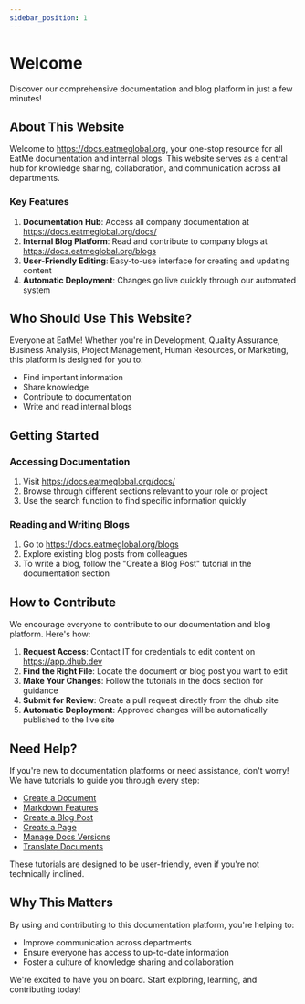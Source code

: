 ```yaml
---
sidebar_position: 1
---
```


# Welcome

Discover our comprehensive documentation and blog platform in just a few minutes!

## About This Website

Welcome to https://docs.eatmeglobal.org, your one-stop resource for all EatMe documentation and internal blogs. This website serves as a central hub for knowledge sharing, collaboration, and communication across all departments.

### Key Features

1. **Documentation Hub**: Access all company documentation at https://docs.eatmeglobal.org/docs/
2. **Internal Blog Platform**: Read and contribute to company blogs at https://docs.eatmeglobal.org/blogs
3. **User-Friendly Editing**: Easy-to-use interface for creating and updating content
4. **Automatic Deployment**: Changes go live quickly through our automated system

## Who Should Use This Website?

Everyone at EatMe! Whether you're in Development, Quality Assurance, Business Analysis, Project Management, Human Resources, or Marketing, this platform is designed for you to:

- Find important information
- Share knowledge
- Contribute to documentation
- Write and read internal blogs

## Getting Started

### Accessing Documentation

1. Visit https://docs.eatmeglobal.org/docs/
2. Browse through different sections relevant to your role or project
3. Use the search function to find specific information quickly

### Reading and Writing Blogs

1. Go to https://docs.eatmeglobal.org/blogs
2. Explore existing blog posts from colleagues
3. To write a blog, follow the "Create a Blog Post" tutorial in the documentation section

## How to Contribute

We encourage everyone to contribute to our documentation and blog platform. Here's how:

1. **Request Access**: Contact IT for credentials to edit content on https://app.dhub.dev
2. **Find the Right File**: Locate the document or blog post you want to edit
3. **Make Your Changes**: Follow the tutorials in the docs section for guidance
4. **Submit for Review**: Create a pull request directly from the dhub site
5. **Automatic Deployment**: Approved changes will be automatically published to the live site

## Need Help?

If you're new to documentation platforms or need assistance, don't worry! We have tutorials to guide you through every step:

- [Create a Document](./tutorial/create-a-document.md)
- [Markdown Features](./tutorial/create-a-document.md)
- [Create a Blog Post](./tutorial/create-a-blog-post.md)
- [Create a Page](./tutorial/markdown-features.mdx)
- [Manage Docs Versions](./tutorial/manage-docs-versions.md)
- [Translate Documents](./tutorial/translate-your-site.md)

These tutorials are designed to be user-friendly, even if you're not technically inclined.

## Why This Matters

By using and contributing to this documentation platform, you're helping to:

- Improve communication across departments
- Ensure everyone has access to up-to-date information
- Foster a culture of knowledge sharing and collaboration

We're excited to have you on board. Start exploring, learning, and contributing today!
